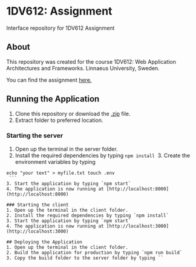 # 1DV612: Assignment

Interface repository for 1DV612 Assignment

## About
This repository was created for the course 1DV612: Web Application Architectures and Frameworks. Linnaeus University, Sweden.

You can find the assignment [here.](https://coursepress.gitbooks.io/1dv612/content/assignments/assignment-2)

## Running the Application
1. Clone this repository or download the [.zip](https://github.com/1dv612/an222zd-examination/archive/master.zip) file.
2. Extract folder to preferred location.

  ### Starting the server
  1. Open up the terminal in the server folder.
  2. Install the required dependencies by typing `npm install`
  3. Create the environment variables by typing
  ```
  echo "your text" > myfile.txt touch .env
  ```
  3. Start the application by typing `npm start`
  4. The application is now running at [http://localhost:8000](http://localhost:8000)

  ### Starting the client
  1. Open up the terminal in the client folder.
  2. Install the required dependencies by typing `npm install`
  3. Start the application by typing `npm start`
  4. The application is now running at [http://localhost:3000](http://localhost:3000)
  
## Deploying the Application
1. Open up the terminal in the client folder.
2. Build the application for production by typing `npm run build`
3. Copy the build folder to the server folder by typing ``
